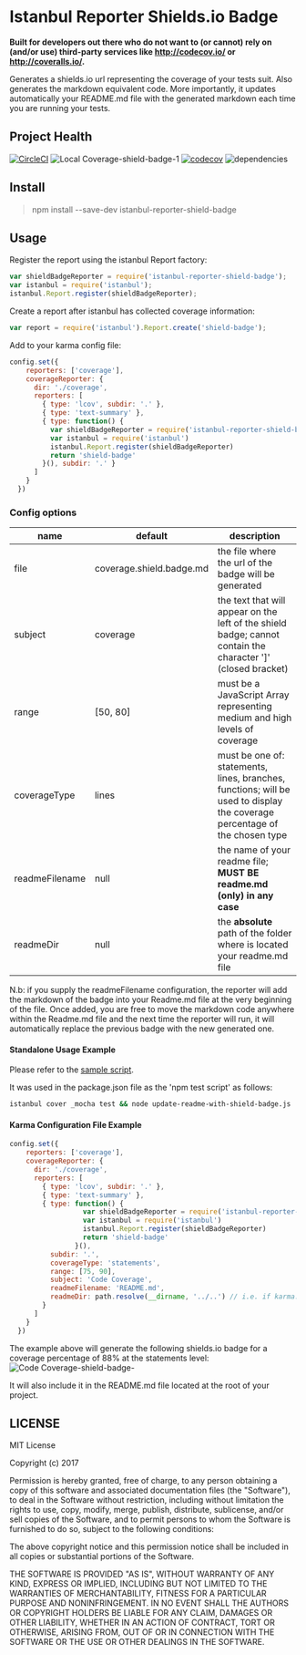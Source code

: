 # Istanbul Reporter Shields.io Badge

**Built for developers out there who do not want to (or cannot) rely on (and/or use) third-party services like http://codecov.io/ or http://coveralls.io/.**

Generates a shields.io url representing the coverage of your tests suit.
Also generates the markdown equivalent code.
More importantly, it updates automatically your README.md file with the generated markdown each time you are running your tests.

## Project Health

[![CircleCI](https://circleci.com/gh/Elgolfin/istanbul-reporter-shield-badge.svg?style=shield)](https://circleci.com/gh/Elgolfin/istanbul-reporter-shield-badge) ![Local Coverage-shield-badge-1](https://img.shields.io/badge/Local%20Coverage-100%25-brightgreen.svg) [![codecov](https://codecov.io/gh/Elgolfin/istanbul-reporter-shield-badge/branch/master/graph/badge.svg)](https://codecov.io/gh/Elgolfin/istanbul-reporter-shield-badge) ![dependencies](https://david-dm.org/Elgolfin/istanbul-reporter-shield-badge.svg)

## Install

> npm install --save-dev istanbul-reporter-shield-badge

## Usage

Register the report using the istanbul Report factory:

```javascript
var shieldBadgeReporter = require('istanbul-reporter-shield-badge');
var istanbul = require('istanbul');
istanbul.Report.register(shieldBadgeReporter);
```

Create a report after istanbul has collected coverage information:

```javascript
var report = require('istanbul').Report.create('shield-badge');
```

Add to your karma config file:

```javascript
config.set({
    reporters: ['coverage'],
    coverageReporter: {
      dir: './coverage',
      reporters: [
        { type: 'lcov', subdir: '.' },
        { type: 'text-summary' },
        { type: function() {
          var shieldBadgeReporter = require('istanbul-reporter-shield-badge')
          var istanbul = require('istanbul')
          istanbul.Report.register(shieldBadgeReporter)
          return 'shield-badge'
        }(), subdir: '.' }
      ]
    }
  })
```

### Config options
|name          |default                  |description                                                                                                                       |
|--------------|-------------------------|----------------------------------------------------------------------------------------------------------------------------------|
|file          |coverage.shield.badge.md |the file where the url of the badge will be generated                                                                             |
|subject       |coverage                 |the text that will appear on the left of the shield badge; cannot contain the character ']' (closed bracket)                      |
|range         |[50, 80]                 |must be a JavaScript Array representing medium and high levels of coverage                                                        |
|coverageType  |lines                    |must be one of: statements, lines, branches, functions; will be used to display the coverage percentage of the chosen type        |
|readmeFilename|null                     |the name of your readme file; **MUST BE readme.md (only) in any case**                                                            |
|readmeDir     |null                     |the **absolute** path of the folder where is located your readme.md file                                                          |


N.b: if you supply the readmeFilename configuration, the reporter will add the markdown of the badge into your Readme.md file at the very beginning of the file.
Once added, you are free to move the markdown code anywhere within the Readme.md file and the next time the reporter will run, 
it will automatically replace the previous badge with the new generated one.

#### Standalone Usage Example

Please refer to the [sample script](https://github.com/Elgolfin/istanbul-reporter-shield-badge/blob/master/update-readme-with-shield-badge.js).

It was used in the package.json file as the 'npm test script' as follows:

```bash
istanbul cover _mocha test && node update-readme-with-shield-badge.js
```

#### Karma Configuration File Example

```javascript
config.set({
    reporters: ['coverage'],
    coverageReporter: {
      dir: './coverage',
      reporters: [
        { type: 'lcov', subdir: '.' },
        { type: 'text-summary' },
        { type: function() {
                  var shieldBadgeReporter = require('istanbul-reporter-shield-badge')
                  var istanbul = require('istanbul')
                  istanbul.Report.register(shieldBadgeReporter)
                  return 'shield-badge'
                }(),
          subdir: '.',
          coverageType: 'statements',
          range: [75, 90],
          subject: 'Code Coverage', 
          readmeFilename: 'README.md',
          readmeDir: path.resolve(__dirname, '../..') // i.e. if karma.conf.js is located in test/unit from the root folder of your project
        }
      ]
    }
  })
```

The example above will generate the following shields.io badge for a coverage percentage of 88% at the statements level: 
![Code Coverage-shield-badge-](https://img.shields.io/badge/Code%20Coverage-88%25-yellow.svg)

It will also include it in the README.md file located at the root of your project.

## LICENSE

MIT License

Copyright (c) 2017 

Permission is hereby granted, free of charge, to any person obtaining a copy
of this software and associated documentation files (the "Software"), to deal
in the Software without restriction, including without limitation the rights
to use, copy, modify, merge, publish, distribute, sublicense, and/or sell
copies of the Software, and to permit persons to whom the Software is
furnished to do so, subject to the following conditions:

The above copyright notice and this permission notice shall be included in all
copies or substantial portions of the Software.

THE SOFTWARE IS PROVIDED "AS IS", WITHOUT WARRANTY OF ANY KIND, EXPRESS OR
IMPLIED, INCLUDING BUT NOT LIMITED TO THE WARRANTIES OF MERCHANTABILITY,
FITNESS FOR A PARTICULAR PURPOSE AND NONINFRINGEMENT. IN NO EVENT SHALL THE
AUTHORS OR COPYRIGHT HOLDERS BE LIABLE FOR ANY CLAIM, DAMAGES OR OTHER
LIABILITY, WHETHER IN AN ACTION OF CONTRACT, TORT OR OTHERWISE, ARISING FROM,
OUT OF OR IN CONNECTION WITH THE SOFTWARE OR THE USE OR OTHER DEALINGS IN THE
SOFTWARE.
